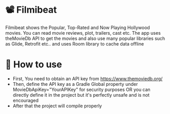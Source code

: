 # 📽 Filmibeat
Filmibeat shows the Popular, Top-Rated and Now Playing Hollywood movies. You can read movie reviews, plot, trailers, cast etc. The app uses theMovieDb API to get the movies and also use many popular libraries such as Glide, Retrofit etc.. and uses Room library to cache data offline

# 🎑 How to use
 * First, You need to obtain an API key from https://www.themoviedb.org/
 * Then, define the API key as a Gradle Global property under MovieDbApiKey="YourAPIKey" for security purposes
    OR you can directly define it in the project but it's perfectly unsafe and is not encouraged
 * After that the project will compile properly
